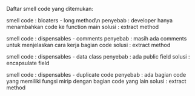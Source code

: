 Daftar smell code yang ditemukan:

smell code	: bloaters - long method\n
penyebab		: developer hanya menambahkan code ke function main
solusi		: extract method

smell code	: dispensables - comments
penyebab		: masih ada comments untuk menjelaskan cara kerja bagian code
solusi		: extract method

smell code	: dispensables - data class
penyebab		: ada public field
solusi		: encapsulate field

smell code	: dispensables - duplicate code
penyebab		: ada bagian code yang memiliki fungsi mirip dengan bagian code yang lain
solusi		: extract method
